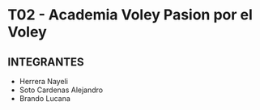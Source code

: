 # T02 - Academia Voley Pasion por el Voley

## INTEGRANTES
- Herrera Nayeli
- Soto Cardenas Alejandro
- Brando Lucana
